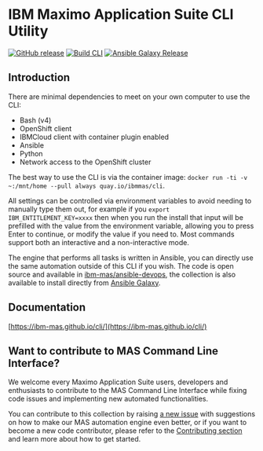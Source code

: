 # IBM Maximo Application Suite CLI Utility
[![GitHub release](https://img.shields.io/github/v/release/ibm-mas/cli)](https://github.com/ibm-mas/cli/releases/latest)
[![Build CLI](https://github.com/ibm-mas/cli/actions/workflows/build-cli.yml/badge.svg)](https://github.com/ibm-mas/cli/actions/workflows/build-cli.yml)
[![Ansible Galaxy Release](https://img.shields.io/badge/dynamic/json?style=flat&label=ibm.mas_devops&prefix=v&url=https://galaxy.ansible.com/api/v2/collections/ibm/mas_devops/&query=latest_version.version)](https://galaxy.ansible.com/ibm/mas_devops)


## Introduction
There are minimal dependencies to meet on your own computer to use the CLI:

- Bash (v4)
- OpenShift client
- IBMCloud client with container plugin enabled
- Ansible
- Python
- Network access to the OpenShift cluster

The best way to use the CLI is via the container image: `docker run -ti -v ~:/mnt/home --pull always quay.io/ibmmas/cli`.

All settings can be controlled via environment variables to avoid needing to manually type them out, for example if you `export IBM_ENTITLEMENT_KEY=xxxx` then when you run the install that input will be prefilled with the value from the environment variable, allowing you to press Enter to continue, or modify the value if you need to.  Most commands support both an interactive and a non-interactive mode.

The engine that performs all tasks is written in Ansible, you can directly use the same automation outside of this CLI if you wish.  The code is open source and available in [ibm-mas/ansible-devops](https://github.com/ibm-mas/ansible-devops), the collection is also available to install directly from [Ansible Galaxy](https://galaxy.ansible.com/ibm/mas_devops).


## Documentation
[https://ibm-mas.github.io/cli/](https://ibm-mas.github.io/cli/)

## Want to contribute to MAS Command Line Interface?

We welcome every Maximo Application Suite users, developers and enthusiasts to contribute to the MAS Command Line Interface while fixing code issues and implementing new automated functionalities.

You can contribute to this collection by raising [a new issue](https://github.com/ibm-mas/cli/issues) with suggestions on how to make our MAS automation engine even better, or if you want to become a new code contributor, please refer to the [Contributing section](CONTRIBUTING.md) and learn more about how to get started.

